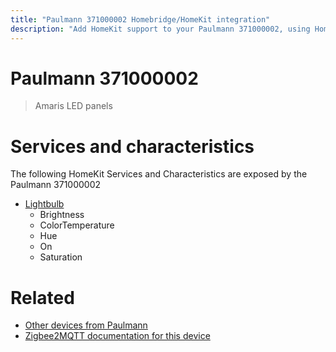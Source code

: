 ```yaml
---
title: "Paulmann 371000002 Homebridge/HomeKit integration"
description: "Add HomeKit support to your Paulmann 371000002, using Homebridge, Zigbee2MQTT and homebridge-z2m."
---
```

<!---
This file has been GENERATED using src/docgen/docgen.ts
DO NOT EDIT THIS FILE MANUALLY!
-->
# Paulmann 371000002
> Amaris LED panels


# Services and characteristics
The following HomeKit Services and Characteristics are exposed by
the Paulmann 371000002

* [Lightbulb](../../light.md)
  * Brightness
  * ColorTemperature
  * Hue
  * On
  * Saturation


# Related
* [Other devices from Paulmann](../index.md#paulmann)
* [Zigbee2MQTT documentation for this device](https://www.zigbee2mqtt.io/devices/371000002.html)